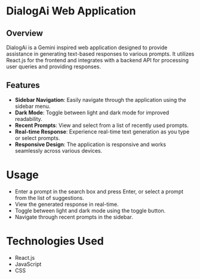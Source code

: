  
# DialogAi Web Application

## Overview
DialogAi is a Gemini inspired web application designed to provide assistance in generating text-based responses to various prompts. It utilizes React.js for the frontend and integrates with a backend API for processing user queries and providing responses.

## Features
- **Sidebar Navigation**: Easily navigate through the application using the sidebar menu.
- **Dark Mode**: Toggle between light and dark mode for improved readability.
- **Recent Prompts**: View and select from a list of recently used prompts.
- **Real-time Response**: Experience real-time text generation as you type or select prompts.
- **Responsive Design**: The application is responsive and works seamlessly across various devices.

 # Usage
- Enter a prompt in the search box and press Enter, or select a prompt from the list of suggestions.
- View the generated response in real-time.
- Toggle between light and dark mode using the toggle button.
- Navigate through recent prompts in the sidebar.

# Technologies Used
- React.js
- JavaScript
- CSS
